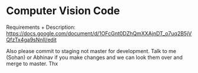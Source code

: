 # Computer Vision Code

Requirements + Description:
https://docs.google.com/document/d/1OFcGnt0DZhQmXXAjnDT_o7uq2B5jVQfzTx4ga9sNnII/edit


Also please commit to staging not master for development. Talk to me (Sohan) or Abhinav if you make changes and we can look them over and merge to master. Thx
